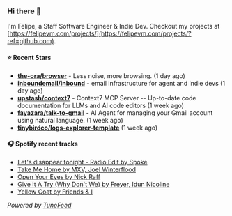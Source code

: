 ### Hi there 👋

I'm Felipe, a Staff Software Engineer & Indie Dev. Checkout my projects at [https://felipevm.com/projects/](https://felipevm.com/projects/?ref=github.com).

#### ⭐ Recent Stars
- **[the-ora/browser](https://github.com/the-ora/browser)** - Less noise, more browsing. (1 day ago)
- **[inboundemail/inbound](https://github.com/inboundemail/inbound)** - email infrastructure for agent and indie devs (1 day ago)
- **[upstash/context7](https://github.com/upstash/context7)** - Context7 MCP Server -- Up-to-date code documentation for LLMs and AI code editors (1 week ago)
- **[fayazara/talk-to-gmail](https://github.com/fayazara/talk-to-gmail)** - AI Agent for managing your Gmail account using natural language. (1 week ago)
- **[tinybirdco/logs-explorer-template](https://github.com/tinybirdco/logs-explorer-template)** (1 week ago)

#### 🎧 Spotify recent tracks
- [Let&#39;s disappear tonight - Radio Edit by Spoke](https://open.spotify.com/track/3CZDfvbHG6bQ0wYVjAaMqI)
- [Take Me Home by MXV, Joel Winterflood](https://open.spotify.com/track/2sMT7isjALKOvc8wFhDswK)
- [Open Your Eyes by Nick Raff](https://open.spotify.com/track/3Ebt1WALSn914WYdfCKV4B)
- [Give It A Try (Why Don&#39;t We) by Freyer, Idun Nicoline](https://open.spotify.com/track/0zd56qb1rPeB5kyWZKGZbX)
- [Yellow Coat by Friends &amp; I](https://open.spotify.com/track/5auNDaHLvMKhq4OTSSSVkB)

_Powered by [TuneFeed](https://tunefeed.app?ref=github.com)_
